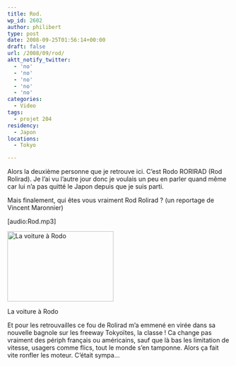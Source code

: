 ```yaml
---
title: Rod.
wp_id: 2602
author: philibert
type: post
date: 2008-09-25T01:56:14+00:00
draft: false
url: /2008/09/rod/
aktt_notify_twitter:
  - 'no'
  - 'no'
  - 'no'
  - 'no'
  - 'no'
categories:
  - Video
tags:
  - projet 204
residency:
  - Japon
locations:
  - Tokyo

---
```

Alors la deuxième personne que je retrouve ici. C&rsquo;est Rodo RORIRAD (Rod Rolirad). Je l&rsquo;ai vu l&rsquo;autre jour donc je voulais un peu en parler quand même car lui n&rsquo;a pas quitté le Japon depuis que je suis parti.
  
Mais finalement, qui êtes vous vraiment Rod Rolirad ? (un reportage de Vincent Maronnier)
  
[audio:Rod.mp3]

<div id="attachment_213" class="wp-caption " style="max-width: 240px">
  <a href="http://benmerde.com/wp-content{{< aws >}}/uploads/rodscar.jpg"><img class="size-medium wp-image-213 " title="rodscar" src="http://benmerde.com/wp-content{{< aws >}}/uploads/rodscar.jpg" alt="La voiture à Rodo" width="240" height="159" /></a>
  
  <p class="wp-caption-text">
    La voiture à Rodo
  </p>
</div>

Et pour les retrouvailles ce fou de Rolirad m&rsquo;a emmené en virée dans sa nouvelle bagnole sur les freeway Tokyoïtes, la classe ! Ca change pas vraiment des périph français ou américains, sauf que là bas les limitation de vitesse, usagers comme flics, tout le monde s&rsquo;en tamponne. Alors ça fait vite ronfler les moteur. C&rsquo;était sympa&#8230;
